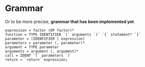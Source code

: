 # Grammar
Or to be more precise, **grammar that has been implemented yet**.

```
expression = factor (OP factor)*
function = TYPE IDENTIFIER `(` arguments `)` `{` statement* `}`
parameter = (IDENFIFIER | expression)
parameters = parameter (, parameter)*
argument = TYPE parameter
arguments = argument (, argument)*
call = IDENT `(` parameters `)`
return = `return` expression;
```